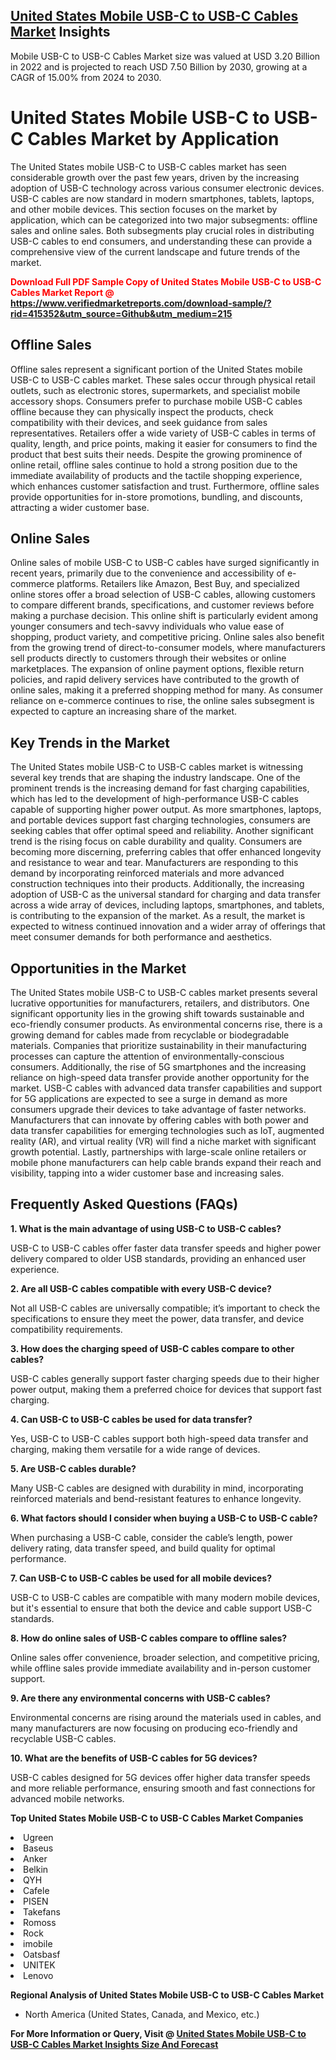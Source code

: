 <h2><a href="https://www.verifiedmarketreports.com/download-sample/?rid=415352&amp;utm_source=Github&amp;utm_medium=215" target="_blank">United States Mobile USB-C to USB-C Cables Market</a> Insights</h2><p>Mobile USB-C to USB-C Cables Market size was valued at USD 3.20 Billion in 2022 and is projected to reach USD 7.50 Billion by 2030, growing at a CAGR of 15.00% from 2024 to 2030.</p><p><h1>United States Mobile USB-C to USB-C Cables Market by Application</h1><p>The United States mobile USB-C to USB-C cables market has seen considerable growth over the past few years, driven by the increasing adoption of USB-C technology across various consumer electronic devices. USB-C cables are now standard in modern smartphones, tablets, laptops, and other mobile devices. This section focuses on the market by application, which can be categorized into two major subsegments: offline sales and online sales. Both subsegments play crucial roles in distributing USB-C cables to end consumers, and understanding these can provide a comprehensive view of the current landscape and future trends of the market. <strong><p><span class=""><span style="color: #ff0000;"><strong>Download Full PDF Sample Copy of United States Mobile USB-C to USB-C Cables Market Report</strong> @ </span><a href="https://www.verifiedmarketreports.com/download-sample/?rid=415352&amp;utm_source=Github&amp;utm_medium=215" target="_blank">https://www.verifiedmarketreports.com/download-sample/?rid=415352&amp;utm_source=Github&amp;utm_medium=215</a></span></p></strong></p><h2>Offline Sales</h2><p>Offline sales represent a significant portion of the United States mobile USB-C to USB-C cables market. These sales occur through physical retail outlets, such as electronic stores, supermarkets, and specialist mobile accessory shops. Consumers prefer to purchase mobile USB-C cables offline because they can physically inspect the products, check compatibility with their devices, and seek guidance from sales representatives. Retailers offer a wide variety of USB-C cables in terms of quality, length, and price points, making it easier for consumers to find the product that best suits their needs. Despite the growing prominence of online retail, offline sales continue to hold a strong position due to the immediate availability of products and the tactile shopping experience, which enhances customer satisfaction and trust. Furthermore, offline sales provide opportunities for in-store promotions, bundling, and discounts, attracting a wider customer base. </p><h2>Online Sales</h2><p>Online sales of mobile USB-C to USB-C cables have surged significantly in recent years, primarily due to the convenience and accessibility of e-commerce platforms. Retailers like Amazon, Best Buy, and specialized online stores offer a broad selection of USB-C cables, allowing customers to compare different brands, specifications, and customer reviews before making a purchase decision. This online shift is particularly evident among younger consumers and tech-savvy individuals who value ease of shopping, product variety, and competitive pricing. Online sales also benefit from the growing trend of direct-to-consumer models, where manufacturers sell products directly to customers through their websites or online marketplaces. The expansion of online payment options, flexible return policies, and rapid delivery services have contributed to the growth of online sales, making it a preferred shopping method for many. As consumer reliance on e-commerce continues to rise, the online sales subsegment is expected to capture an increasing share of the market.</p><h2>Key Trends in the Market</h2><p>The United States mobile USB-C to USB-C cables market is witnessing several key trends that are shaping the industry landscape. One of the prominent trends is the increasing demand for fast charging capabilities, which has led to the development of high-performance USB-C cables capable of supporting higher power output. As more smartphones, laptops, and portable devices support fast charging technologies, consumers are seeking cables that offer optimal speed and reliability. Another significant trend is the rising focus on cable durability and quality. Consumers are becoming more discerning, preferring cables that offer enhanced longevity and resistance to wear and tear. Manufacturers are responding to this demand by incorporating reinforced materials and more advanced construction techniques into their products. Additionally, the increasing adoption of USB-C as the universal standard for charging and data transfer across a wide array of devices, including laptops, smartphones, and tablets, is contributing to the expansion of the market. As a result, the market is expected to witness continued innovation and a wider array of offerings that meet consumer demands for both performance and aesthetics.</p><h2>Opportunities in the Market</h2><p>The United States mobile USB-C to USB-C cables market presents several lucrative opportunities for manufacturers, retailers, and distributors. One significant opportunity lies in the growing shift towards sustainable and eco-friendly consumer products. As environmental concerns rise, there is a growing demand for cables made from recyclable or biodegradable materials. Companies that prioritize sustainability in their manufacturing processes can capture the attention of environmentally-conscious consumers. Additionally, the rise of 5G smartphones and the increasing reliance on high-speed data transfer provide another opportunity for the market. USB-C cables with advanced data transfer capabilities and support for 5G applications are expected to see a surge in demand as more consumers upgrade their devices to take advantage of faster networks. Manufacturers that can innovate by offering cables with both power and data transfer capabilities for emerging technologies such as IoT, augmented reality (AR), and virtual reality (VR) will find a niche market with significant growth potential. Lastly, partnerships with large-scale online retailers or mobile phone manufacturers can help cable brands expand their reach and visibility, tapping into a wider customer base and increasing sales.</p><h2>Frequently Asked Questions (FAQs)</h2><p><strong>1. What is the main advantage of using USB-C to USB-C cables?</strong></p><p>USB-C to USB-C cables offer faster data transfer speeds and higher power delivery compared to older USB standards, providing an enhanced user experience.</p><p><strong>2. Are all USB-C cables compatible with every USB-C device?</strong></p><p>Not all USB-C cables are universally compatible; it’s important to check the specifications to ensure they meet the power, data transfer, and device compatibility requirements.</p><p><strong>3. How does the charging speed of USB-C cables compare to other cables?</strong></p><p>USB-C cables generally support faster charging speeds due to their higher power output, making them a preferred choice for devices that support fast charging.</p><p><strong>4. Can USB-C to USB-C cables be used for data transfer?</strong></p><p>Yes, USB-C to USB-C cables support both high-speed data transfer and charging, making them versatile for a wide range of devices.</p><p><strong>5. Are USB-C cables durable?</strong></p><p>Many USB-C cables are designed with durability in mind, incorporating reinforced materials and bend-resistant features to enhance longevity.</p><p><strong>6. What factors should I consider when buying a USB-C to USB-C cable?</strong></p><p>When purchasing a USB-C cable, consider the cable’s length, power delivery rating, data transfer speed, and build quality for optimal performance.</p><p><strong>7. Can USB-C to USB-C cables be used for all mobile devices?</strong></p><p>USB-C to USB-C cables are compatible with many modern mobile devices, but it's essential to ensure that both the device and cable support USB-C standards.</p><p><strong>8. How do online sales of USB-C cables compare to offline sales?</strong></p><p>Online sales offer convenience, broader selection, and competitive pricing, while offline sales provide immediate availability and in-person customer support.</p><p><strong>9. Are there any environmental concerns with USB-C cables?</strong></p><p>Environmental concerns are rising around the materials used in cables, and many manufacturers are now focusing on producing eco-friendly and recyclable USB-C cables.</p><p><strong>10. What are the benefits of USB-C cables for 5G devices?</strong></p><p>USB-C cables designed for 5G devices offer higher data transfer speeds and more reliable performance, ensuring smooth and fast connections for advanced mobile networks.</p></p><p><strong>Top United States Mobile USB-C to USB-C Cables Market Companies</strong></p><div data-test-id=""><p><li>Ugreen</li><li> Baseus</li><li> Anker</li><li> Belkin</li><li> QYH</li><li> Cafele</li><li> PISEN</li><li> Takefans</li><li> Romoss</li><li> Rock</li><li> imobile</li><li> Oatsbasf</li><li> UNITEK</li><li> Lenovo</li></p><div><strong>Regional Analysis of&nbsp;United States Mobile USB-C to USB-C Cables Market</strong></div><ul><li dir="ltr"><p dir="ltr">North America&nbsp;(United States, Canada, and Mexico, etc.)</p></li></ul><p><strong>For More Information or Query, Visit @&nbsp;</strong><strong><a href="https://www.verifiedmarketreports.com/product/mobile-usb-c-to-usb-c-cables-market/?utm_source=Github&amp;utm_medium=215" target="_blank">United States Mobile USB-C to USB-C Cables Market Insights Size And Forecast</a></strong></p></div>
